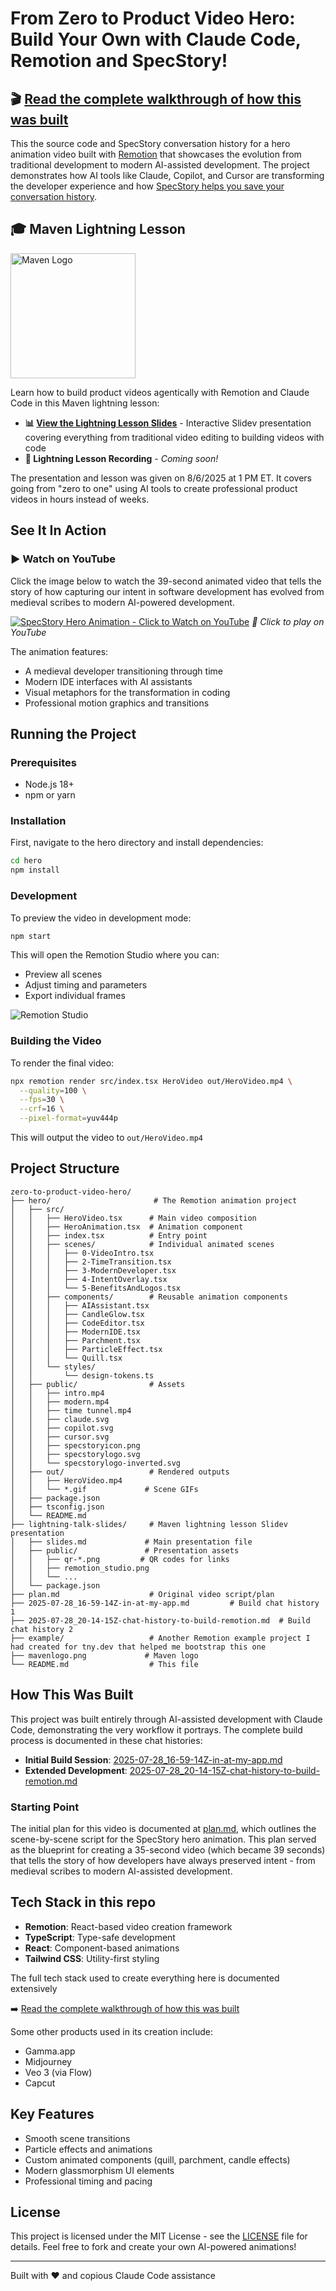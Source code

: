 # From Zero to Product Video Hero: Build Your Own with Claude Code, Remotion and SpecStory!

## 🎬 **[Read the complete walkthrough of how this was built](https://get.specstory.com/build-product-video-with-ai)**

This the source code and SpecStory conversation history for a hero animation video built with [Remotion](https://www.remotion.dev/) that showcases the evolution from traditional development to modern AI-assisted development. The project demonstrates how AI tools like Claude, Copilot, and Cursor are transforming the developer experience and how [SpecStory helps you save your conversation history](https://get.specstory.com/extension).

## 🎓 Maven Lightning Lesson

<div align="left">
  <img src="./mavenlogo.png" alt="Maven Logo" width="200" />
</div>

Learn how to build product videos agentically with Remotion and Claude Code in this Maven lightning lesson:

- **📊 [View the Lightning Lesson Slides](https://specstoryai.github.io/zero-to-product-video-hero/)** - Interactive Slidev presentation covering everything from traditional video editing to building videos with code
- **🎥 Lightning Lesson Recording** - *Coming soon!*

The presentation and lesson was given on 8/6/2025 at 1 PM ET. It covers going from "zero to one" using AI tools to create professional product videos in hours instead of weeks.


## See It In Action

### ▶️ Watch on YouTube
Click the image below to watch the 39-second animated video that tells the story of how capturing our intent in software development has evolved from medieval scribes to modern AI-powered development.

[![SpecStory Hero Animation - Click to Watch on YouTube](https://img.youtube.com/vi/0mTtPDFm5_I/maxresdefault.jpg)](https://www.youtube.com/watch?v=0mTtPDFm5_I)
*🎥 Click to play on YouTube*

The animation features:

- A medieval developer transitioning through time
- Modern IDE interfaces with AI assistants
- Visual metaphors for the transformation in coding
- Professional motion graphics and transitions

## Running the Project

### Prerequisites

- Node.js 18+ 
- npm or yarn

### Installation

First, navigate to the hero directory and install dependencies:

```bash
cd hero
npm install
```

### Development

To preview the video in development mode:

```bash
npm start
```

This will open the Remotion Studio where you can:
- Preview all scenes
- Adjust timing and parameters
- Export individual frames

![Remotion Studio](./remotion_studio.png)

### Building the Video

To render the final video:

```bash
npx remotion render src/index.tsx HeroVideo out/HeroVideo.mp4 \
  --quality=100 \
  --fps=30 \
  --crf=16 \
  --pixel-format=yuv444p
```

This will output the video to `out/HeroVideo.mp4`

## Project Structure

```
zero-to-product-video-hero/
├── hero/                       # The Remotion animation project
│   ├── src/
│   │   ├── HeroVideo.tsx      # Main video composition
│   │   ├── HeroAnimation.tsx  # Animation component
│   │   ├── index.tsx          # Entry point
│   │   ├── scenes/            # Individual animated scenes
│   │   │   ├── 0-VideoIntro.tsx
│   │   │   ├── 2-TimeTransition.tsx
│   │   │   ├── 3-ModernDeveloper.tsx
│   │   │   ├── 4-IntentOverlay.tsx
│   │   │   └── 5-BenefitsAndLogos.tsx
│   │   ├── components/        # Reusable animation components
│   │   │   ├── AIAssistant.tsx
│   │   │   ├── CandleGlow.tsx
│   │   │   ├── CodeEditor.tsx
│   │   │   ├── ModernIDE.tsx
│   │   │   ├── Parchment.tsx
│   │   │   ├── ParticleEffect.tsx
│   │   │   └── Quill.tsx
│   │   └── styles/
│   │       └── design-tokens.ts
│   ├── public/                # Assets
│   │   ├── intro.mp4
│   │   ├── modern.mp4
│   │   ├── time tunnel.mp4
│   │   ├── claude.svg
│   │   ├── copilot.svg
│   │   ├── cursor.svg
│   │   ├── specstoryicon.png
│   │   ├── specstorylogo.svg
│   │   └── specstorylogo-inverted.svg
│   ├── out/                   # Rendered outputs
│   │   ├── HeroVideo.mp4
│   │   └── *.gif             # Scene GIFs
│   ├── package.json
│   ├── tsconfig.json
│   └── README.md
├── lightning-talk-slides/     # Maven lightning lesson Slidev presentation
│   ├── slides.md             # Main presentation file
│   ├── public/               # Presentation assets
│   │   ├── qr-*.png         # QR codes for links
│   │   ├── remotion_studio.png
│   │   └── ...
│   └── package.json
├── plan.md                    # Original video script/plan
├── 2025-07-28_16-59-14Z-in-at-my-app.md         # Build chat history 1
├── 2025-07-28_20-14-15Z-chat-history-to-build-remotion.md  # Build chat history 2
├── example/                   # Another Remotion example project I had created for tny.dev that helped me bootstrap this one
├── mavenlogo.png             # Maven logo
└── README.md                  # This file
```

## How This Was Built

This project was built entirely through AI-assisted development with Claude Code, demonstrating the very workflow it portrays. The complete build process is documented in these chat histories:

- **Initial Build Session**: [2025-07-28_16-59-14Z-in-at-my-app.md](./2025-07-28_16-59-14Z-in-at-my-app.md)
- **Extended Development**: [2025-07-28_20-14-15Z-chat-history-to-build-remotion.md](./2025-07-28_20-14-15Z-chat-history-to-build-remotion.md)

### Starting Point

The initial plan for this video is documented at [plan.md](./plan.md), which outlines the scene-by-scene script for the SpecStory hero animation. This plan served as the blueprint for creating a 35-second video (which became 39 seconds) that tells the story of how developers have always preserved intent - from medieval scribes to modern AI-assisted development.

## Tech Stack in this repo

- **Remotion**: React-based video creation framework
- **TypeScript**: Type-safe development
- **React**: Component-based animations
- **Tailwind CSS**: Utility-first styling

The full tech stack used to create everything here is documented extensively

➡️ [Read the complete walkthrough of how this was built](https://get.specstory.com/build-product-video-with-ai)

Some other products used in its creation include:

- Gamma.app
- Midjourney
- Veo 3 (via Flow)
- Capcut

## Key Features

- Smooth scene transitions
- Particle effects and animations
- Custom animated components (quill, parchment, candle effects)
- Modern glassmorphism UI elements
- Professional timing and pacing

## License

This project is licensed under the MIT License - see the [LICENSE](LICENSE) file for details. Feel free to fork and create your own AI-powered animations!

---

Built with ❤️ and copious Claude Code assistance
